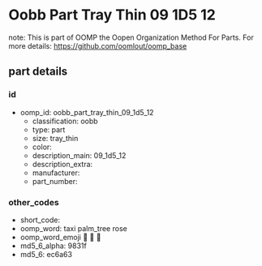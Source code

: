 # Oobb Part Tray Thin 09 1D5 12  

note: This is part of OOMP the Oopen Organization Method For Parts. For more details: https://github.com/oomlout/oomp_base

##  part details





### id
* oomp_id: oobb_part_tray_thin_09_1d5_12
  * classification: oobb
  * type: part
  * size: tray_thin
  * color: 
  * description_main: 09_1d5_12
  * description_extra: 
  * manufacturer: 
  * part_number: 

### other_codes
* short_code: 
* oomp_word: taxi palm_tree rose
* oomp_word_emoji :taxi: :palm_tree: :rose:
* md5_6_alpha: 9831f
* md5_6: ec6a63